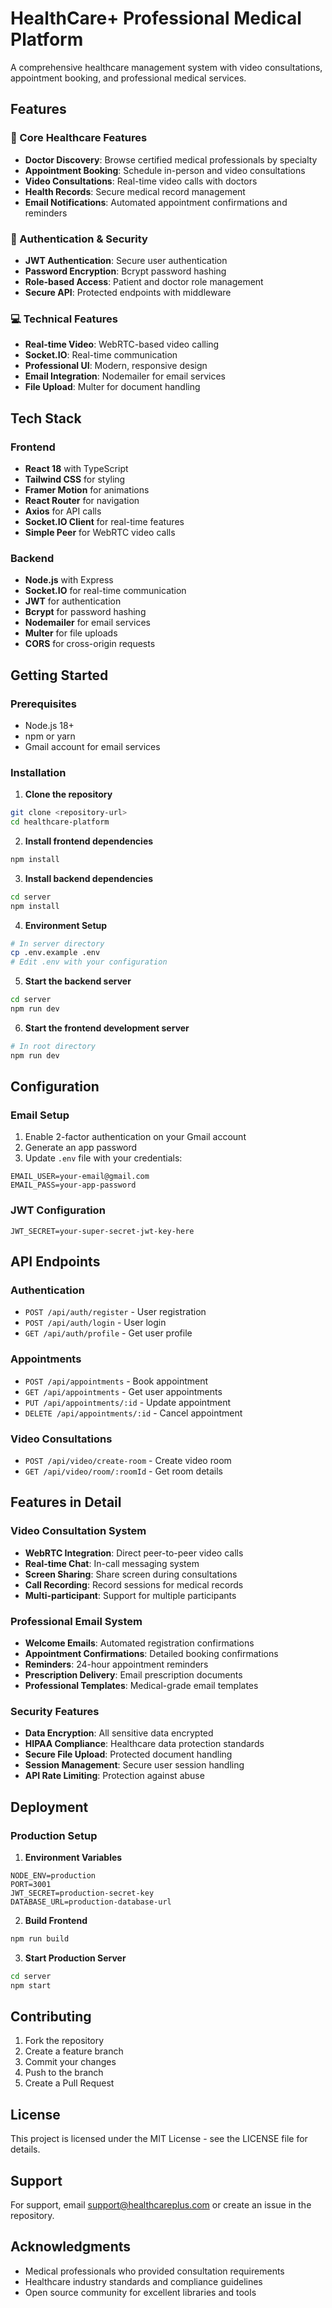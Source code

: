 # HealthCare+ Professional Medical Platform

A comprehensive healthcare management system with video consultations, appointment booking, and professional medical services.

## Features

### 🏥 Core Healthcare Features
- **Doctor Discovery**: Browse certified medical professionals by specialty
- **Appointment Booking**: Schedule in-person and video consultations
- **Video Consultations**: Real-time video calls with doctors
- **Health Records**: Secure medical record management
- **Email Notifications**: Automated appointment confirmations and reminders

### 🔐 Authentication & Security
- **JWT Authentication**: Secure user authentication
- **Password Encryption**: Bcrypt password hashing
- **Role-based Access**: Patient and doctor role management
- **Secure API**: Protected endpoints with middleware

### 💻 Technical Features
- **Real-time Video**: WebRTC-based video calling
- **Socket.IO**: Real-time communication
- **Professional UI**: Modern, responsive design
- **Email Integration**: Nodemailer for email services
- **File Upload**: Multer for document handling

## Tech Stack

### Frontend
- **React 18** with TypeScript
- **Tailwind CSS** for styling
- **Framer Motion** for animations
- **React Router** for navigation
- **Axios** for API calls
- **Socket.IO Client** for real-time features
- **Simple Peer** for WebRTC video calls

### Backend
- **Node.js** with Express
- **Socket.IO** for real-time communication
- **JWT** for authentication
- **Bcrypt** for password hashing
- **Nodemailer** for email services
- **Multer** for file uploads
- **CORS** for cross-origin requests

## Getting Started

### Prerequisites
- Node.js 18+ 
- npm or yarn
- Gmail account for email services

### Installation

1. **Clone the repository**
```bash
git clone <repository-url>
cd healthcare-platform
```

2. **Install frontend dependencies**
```bash
npm install
```

3. **Install backend dependencies**
```bash
cd server
npm install
```

4. **Environment Setup**
```bash
# In server directory
cp .env.example .env
# Edit .env with your configuration
```

5. **Start the backend server**
```bash
cd server
npm run dev
```

6. **Start the frontend development server**
```bash
# In root directory
npm run dev
```

## Configuration

### Email Setup
1. Enable 2-factor authentication on your Gmail account
2. Generate an app password
3. Update `.env` file with your credentials:
```env
EMAIL_USER=your-email@gmail.com
EMAIL_PASS=your-app-password
```

### JWT Configuration
```env
JWT_SECRET=your-super-secret-jwt-key-here
```

## API Endpoints

### Authentication
- `POST /api/auth/register` - User registration
- `POST /api/auth/login` - User login
- `GET /api/auth/profile` - Get user profile

### Appointments
- `POST /api/appointments` - Book appointment
- `GET /api/appointments` - Get user appointments
- `PUT /api/appointments/:id` - Update appointment
- `DELETE /api/appointments/:id` - Cancel appointment

### Video Consultations
- `POST /api/video/create-room` - Create video room
- `GET /api/video/room/:roomId` - Get room details

## Features in Detail

### Video Consultation System
- **WebRTC Integration**: Direct peer-to-peer video calls
- **Real-time Chat**: In-call messaging system
- **Screen Sharing**: Share screen during consultations
- **Call Recording**: Record sessions for medical records
- **Multi-participant**: Support for multiple participants

### Professional Email System
- **Welcome Emails**: Automated registration confirmations
- **Appointment Confirmations**: Detailed booking confirmations
- **Reminders**: 24-hour appointment reminders
- **Prescription Delivery**: Email prescription documents
- **Professional Templates**: Medical-grade email templates

### Security Features
- **Data Encryption**: All sensitive data encrypted
- **HIPAA Compliance**: Healthcare data protection standards
- **Secure File Upload**: Protected document handling
- **Session Management**: Secure user session handling
- **API Rate Limiting**: Protection against abuse

## Deployment

### Production Setup
1. **Environment Variables**
```env
NODE_ENV=production
PORT=3001
JWT_SECRET=production-secret-key
DATABASE_URL=production-database-url
```

2. **Build Frontend**
```bash
npm run build
```

3. **Start Production Server**
```bash
cd server
npm start
```

## Contributing

1. Fork the repository
2. Create a feature branch
3. Commit your changes
4. Push to the branch
5. Create a Pull Request

## License

This project is licensed under the MIT License - see the LICENSE file for details.

## Support

For support, email support@healthcareplus.com or create an issue in the repository.

## Acknowledgments

- Medical professionals who provided consultation requirements
- Healthcare industry standards and compliance guidelines
- Open source community for excellent libraries and tools